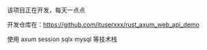 
该项目正在开发，每天一点点

开发仓库在：https://github.com/ituserxxx/rust_axum_web_api_demo
 
使用 axum session sqlx mysql 等技术栈